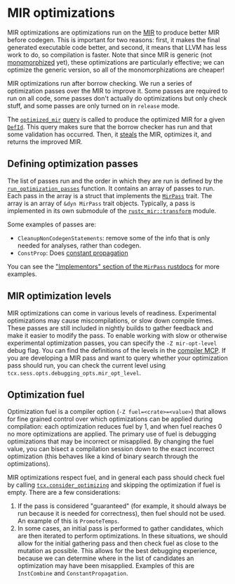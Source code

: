 # MIR optimizations

MIR optimizations are optimizations run on the [MIR][mir] to produce better MIR
before codegen. This is important for two reasons: first, it makes the final
generated executable code better, and second, it means that LLVM has less work
to do, so compilation is faster. Note that since MIR is generic (not
[monomorphized][monomorph] yet), these optimizations are particularly
effective; we can optimize the generic version, so all of the monomorphizations
are cheaper!

[mir]: https://rustc-dev-guide.rust-lang.org/mir/index.html
[monomorph]: https://rustc-dev-guide.rust-lang.org/appendix/glossary.html#mono

MIR optimizations run after borrow checking. We run a series of optimization
passes over the MIR to improve it. Some passes are required to run on all code,
some passes don't actually do optimizations but only check stuff, and some
passes are only turned on in `release` mode.

The [`optimized_mir`][optmir] [query] is called to produce the optimized MIR
for a given [`DefId`][defid]. This query makes sure that the borrow checker has
run and that some validation has occurred. Then, it [steals][steal] the MIR,
optimizes it, and returns the improved MIR.

[optmir]: https://doc.rust-lang.org/nightly/nightly-rustc/rustc_mir/transform/fn.optimized_mir.html
[query]: https://rustc-dev-guide.rust-lang.org/query.html
[defid]: https://rustc-dev-guide.rust-lang.org/appendix/glossary.html#def-id
[steal]: https://rustc-dev-guide.rust-lang.org/mir/passes.html?highlight=steal#stealing

## Defining optimization passes

The list of passes run and the order in which they are run is defined by the
[`run_optimization_passes`][rop] function. It contains an array of passes to
run.  Each pass in the array is a struct that implements the [`MirPass`] trait.
The array is an array of `&dyn MirPass` trait objects. Typically, a pass is
implemented in its own submodule of the [`rustc_mir::transform`][trans] module.

[rop]: https://doc.rust-lang.org/nightly/nightly-rustc/rustc_mir/transform/fn.run_optimization_passes.html
[`MirPass`]: https://doc.rust-lang.org/nightly/nightly-rustc/rustc_mir/transform/trait.MirPass.html
[trans]: https://doc.rust-lang.org/nightly/nightly-rustc/rustc_mir/transform/index.html

Some examples of passes are:
- `CleanupNonCodegenStatements`: remove some of the info that is only needed for
  analyses, rather than codegen.
- `ConstProp`: Does [constant propagation][constprop]

You can see the ["Implementors" section of the `MirPass` rustdocs][impl] for more examples.

[impl]: https://doc.rust-lang.org/nightly/nightly-rustc/rustc_mir/transform/trait.MirPass.html#implementors
[constprop]: https://en.wikipedia.org/wiki/Constant_folding#Constant_propagation

## MIR optimization levels

MIR optimizations can come in various levels of readiness. Experimental
optimizations may cause miscompilations, or slow down compile times.
These passes are still included in nightly builds to gather feedback and make it easier to modify
the pass. To enable working with slow or otherwise experimental optimization passes,
you can specify the `-Z mir-opt-level` debug flag. You can find the
definitions of the levels in the [compiler MCP]. If you are developing a MIR pass and
want to query whether your optimization pass should run, you can check the
current level using `tcx.sess.opts.debugging_opts.mir_opt_level`.

[compiler MCP]: https://github.com/rust-lang/compiler-team/issues/319

## Optimization fuel

Optimization fuel is a compiler option (`-Z fuel=<crate>=<value>`) that allows for fine grained
control over which optimizations can be applied during compilation: each optimization reduces
fuel by 1, and when fuel reaches 0 no more optimizations are applied. The primary use of fuel
is debugging optimizations that may be incorrect or misapplied. By changing the fuel
value, you can bisect a compilation session down to the exact incorrect optimization
(this behaves like a kind of binary search through the optimizations).

MIR optimizations respect fuel, and in general each pass should check fuel by calling
[`tcx.consider_optimizing`][consideroptimizing] and skipping the optimization if fuel
is empty. There are a few considerations:

1. If the pass is considered "guaranteed" (for example, it should always be run because it is
needed for correctness), then fuel should not be used. An example of this is `PromoteTemps`.
2. In some cases, an initial pass is performed to gather candidates, which are then iterated to
perform optimizations. In these situations, we should allow for the initial gathering pass
and then check fuel as close to the mutation as possible. This allows for the best
debugging experience, because we can determine where in the list of candidates an optimization
may have been misapplied. Examples of this are `InstCombine` and `ConstantPropagation`.

[consideroptimizing]: https://doc.rust-lang.org/nightly/nightly-rustc/rustc_middle/ty/context/struct.TyCtxt.html#method.consider_optimizing
